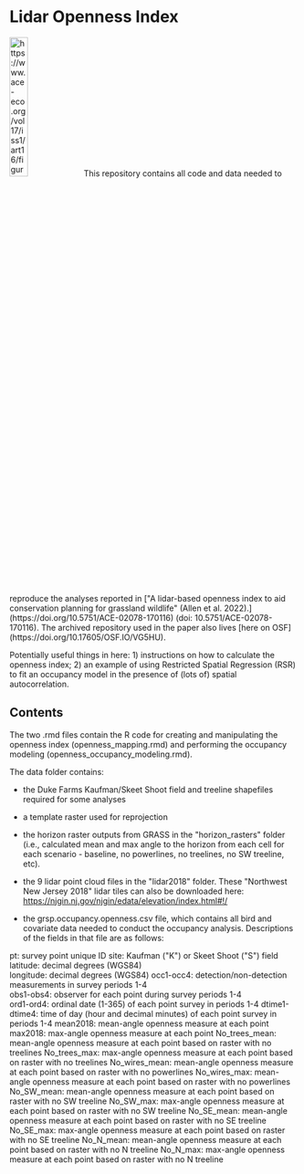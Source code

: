 # Lidar Openness Index
<img src="https://www.ace-eco.org/vol17/iss1/art16/figure1.png" width="25%" title="https://www.ace-eco.org/vol17/iss1/art16/figure1.png">
This repository contains all code and data needed to reproduce the analyses reported in ["A lidar-based openness index to aid conservation planning for grassland wildlife" (Allen et al. 2022).](https://doi.org/10.5751/ACE-02078-170116) (doi: 10.5751/ACE-02078-170116). The archived repository used in the paper also lives [here on OSF](https://doi.org/10.17605/OSF.IO/VG5HU).

Potentially useful things in here: 1) instructions on how to calculate the openness index; 2) an example of using Restricted Spatial Regression (RSR) to fit an occupancy model in the presence of (lots of) spatial autocorrelation.

## Contents
The two .rmd files contain the R code for creating and manipulating the openness index (openness_mapping.rmd) and performing the occupancy modeling (openness_occupancy_modeling.rmd).

The data folder contains:

- the Duke Farms Kaufman/Skeet Shoot field and treeline shapefiles required for some analyses

- a template raster used for reprojection

- the horizon raster outputs from GRASS in the "horizon_rasters" folder (i.e., calculated mean and max angle to the horizon from each cell for each scenario - baseline, no powerlines, no treelines, no SW treeline, etc). 

- the 9 lidar point cloud files in the "lidar2018" folder. These "Northwest New Jersey 2018" lidar tiles can also be downloaded here: https://njgin.nj.gov/njgin/edata/elevation/index.html#!/

- the grsp.occupancy.openness.csv file, which contains all bird and covariate data needed to conduct the occupancy analysis. Descriptions of the fields in that file are as follows:

pt: survey point unique ID
site: Kaufman ("K") or Skeet Shoot ("S") field
latitude: decimal degrees (WGS84)	
longitude: decimal degrees (WGS84)
occ1-occ4: detection/non-detection measurements in survey periods 1-4	
obs1-obs4: observer for each point during survey periods 1-4	
ord1-ord4: ordinal date (1-365) of each point survey in periods 1-4
dtime1-dtime4: time of day (hour and decimal minutes) of each point survey in periods 1-4
mean2018: mean-angle openness measure at each point
max2018: max-angle openness measure at each point
No_trees_mean: mean-angle openness measure at each point based on raster with no treelines
No_trees_max: max-angle openness measure at each point based on raster with no treelines
No_wires_mean: mean-angle openness measure at each point based on raster with no powerlines
No_wires_max: mean-angle openness measure at each point based on raster with no powerlines
No_SW_mean: mean-angle openness measure at each point based on raster with no SW treeline
No_SW_max: max-angle openness measure at each point based on raster with no SW treeline
No_SE_mean: mean-angle openness measure at each point based on raster with no SE treeline
No_SE_max: max-angle openness measure at each point based on raster with no SE treeline
No_N_mean: mean-angle openness measure at each point based on raster with no N treeline
No_N_max: max-angle openness measure at each point based on raster with no N treeline


